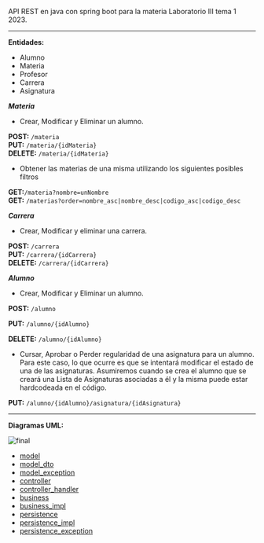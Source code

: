 API REST en java con spring boot para la materia Laboratorio III tema 1 2023.
<hr/>

**Entidades:**

- Alumno
- Materia
- Profesor
- Carrera
- Asignatura
    

_**Materia**_

- Crear, Modificar y Eliminar un alumno.
    

**POST:** `/materia`  
**PUT:** `/materia/{idMateria}`  
**DELETE:** `/materia/{idMateria}`

- Obtener las materias de una misma utilizando los siguientes posibles filtros
    

**GET:**`/materia?nombre=unNombre`  
**GET:** `/materias?order=nombre_asc|nombre_desc|codigo_asc|codigo_desc`

_**Carrera**_

- Crear, Modificar y eliminar una carrera.
    

**POST:** `/carrera`  
**PUT:** `/carrera/{idCarrera}`  
**DELETE:** `/carrera/{idCarrera}`

_**Alumno**_

- Crear, Modificar y Eliminar un alumno.
    

**POST:** `/alumno`

**PUT:** `/alumno/{idAlumno}`

**DELETE:** `/alumno/{idAlumno}`

- Cursar, Aprobar o Perder regularidad de una asignatura para un alumno.  
    Para este caso, lo que ocurre es que se intentará modificar el estado de una de las asignaturas. Asumiremos cuando se crea el alumno que se creará una Lista de Asignaturas asociadas a él y la misma puede estar hardcodeada en el código.
    

**PUT:** `/alumno/{idAlumno}/asignatura/{idAsignatura}`

<hr/>

**Diagramas UML:**

![final](https://github.com/LucianoMassoni/tup2023/assets/112901637/e0d72713-82da-4cfc-bff1-b2e28c8c6c71)
- [model](https://github.com/LucianoMassoni/tup2023/assets/112901637/fb1ed245-8474-4a2a-a2f5-fc0579e77f14)
- [model_dto](https://github.com/LucianoMassoni/tup2023/assets/112901637/d873a277-5ad2-40d8-a437-31df9db2b8e2)
- [model_exception](https://github.com/LucianoMassoni/tup2023/assets/112901637/fa754675-3f95-46e7-959a-07a558236014)
- [controller](https://github.com/LucianoMassoni/tup2023/assets/112901637/38ff7830-b280-4c21-9b8e-680f90abf930)
- [controller_handler](https://github.com/LucianoMassoni/tup2023/assets/112901637/5ed61103-1372-49b5-9f4b-948db6bb52b1)
- [business](https://github.com/LucianoMassoni/tup2023/assets/112901637/87a68452-632d-4d1e-a8ba-5b590c2b2bc8)
- [business_impl](https://github.com/LucianoMassoni/tup2023/assets/112901637/35ea7c78-448e-43a6-8106-dc13f7704aa7)
- [persistence](https://github.com/LucianoMassoni/tup2023/assets/112901637/2ef9019e-afcb-467f-bfd5-2f58d2192104)
- [persistence_impl](https://github.com/LucianoMassoni/tup2023/assets/112901637/c9ed8b71-d956-4be9-a5c4-02b7ed6d2563)
- [persistence_exception](https://github.com/LucianoMassoni/tup2023/assets/112901637/a4ce1f5e-5f8d-4f16-90b7-bf48bb6fc02f)



